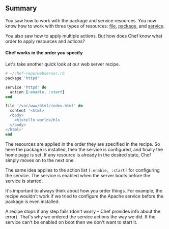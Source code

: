 ## Summary

You saw how to work with the package and service resources. You now know how to work with three types of resources: [file](http://docs.chef.io/resource_file.html), [package](http://docs.chef.io/resource_package.html), and [service](http://docs.chef.io/resource_service.html).

You also saw how to apply multiple actions. But how does Chef know what order to apply resources and actions?

#### Chef works in the order you specify

Let's take another quick look at our web server recipe.

```ruby
# ~/chef-repo/webserver.rb
package 'httpd'

service 'httpd' do
  action [:enable, :start]
end

file '/var/www/html/index.html' do
  content '<html>
  <body>
    <h1>hello world</h1>
  </body>
</html>'
end
```

The resources are applied in the order they are specified in the recipe. So here the package is installed, then the service is configured, and finally the home page is set. If any resource is already in the desired state, Chef simply moves on to the next one.

The same idea applies to the action list `[:enable, :start]` for configuring the service. The service is enabled when the server boots before the service is started.

It's important to always think about how you order things. For example, the recipe wouldn't work if we tried to configure the Apache service before the package is even installed.

A recipe stops if any step fails (don't worry &ndash; Chef provides info about the error). That's why we ordered the service actions the way we did. If the service can't be enabled on boot then we don't want to start it.

